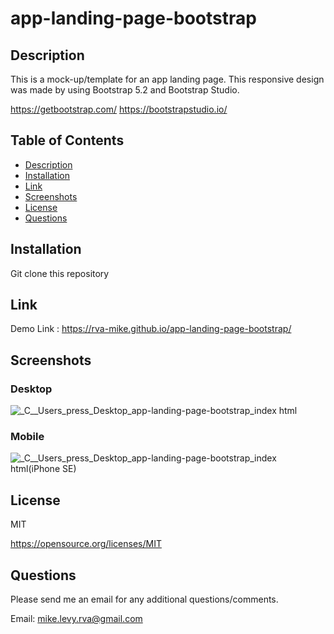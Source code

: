 # app-landing-page-bootstrap

  ## Description
This is a mock-up/template for an app landing page. This responsive design was made by using Bootstrap 5.2 and Bootstrap Studio.

https://getbootstrap.com/
https://bootstrapstudio.io/
  
  ## Table of Contents
  * [Description](#description)
  * [Installation](#installation)
  * [Link](#link)
  * [Screenshots](#screenshots)
  * [License](#license)
  * [Questions](#questions)

  ## Installation
  
  Git clone this repository 

  ## Link 
  
  Demo Link : https://rva-mike.github.io/app-landing-page-bootstrap/
  
  ## Screenshots
  ### Desktop
![_C__Users_press_Desktop_app-landing-page-bootstrap_index html](https://user-images.githubusercontent.com/105617274/208769421-787dcc09-13f6-4cba-ba66-63cf63f2fec5.png)


### Mobile
![_C__Users_press_Desktop_app-landing-page-bootstrap_index html(iPhone SE)](https://user-images.githubusercontent.com/105617274/208769435-25676cfe-8a58-4b84-967f-f7a438458eba.png)







  ## License
  MIT

  https://opensource.org/licenses/MIT


  ## Questions
  Please send me an email for any additional questions/comments.

  Email: mike.levy.rva@gmail.com




